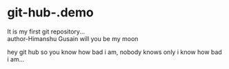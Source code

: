# git-hub-.demo
It is my first git repository...
<br>
author-Himanshu Gusain
will you be my moon

hey git hub so you know how bad i am,
nobody knows only i know how bad i am...
